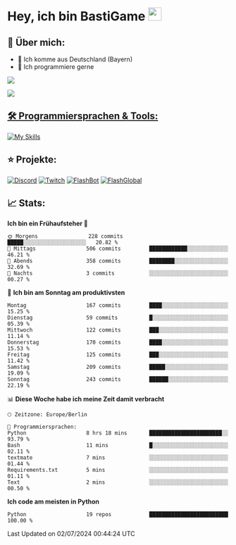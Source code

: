 # Hey, ich bin BastiGame <img src="https://raw.githubusercontent.com/MartinHeinz/MartinHeinz/master/wave.gif" width="30px">

## 📌 Über mich:
- 📍 Ich komme aus Deutschland (Bayern)
- 📝 Ich programmiere gerne
  
[![](https://visitcount.itsvg.in/api?id=bastigamedc&icon=2&color=0)](https://visitcount.itsvg.in)

<a href="https://discord.com/users/1018150165489668227"><img src="https://lanyard.cnrad.dev/api/1018150165489668227"><p/>


## 🛠️ Programmiersprachen & Tools:
[![My Skills](https://skillicons.dev/icons?i=discord,figma,notion,pycharm,py,redis,sqlite,vscode,windows)](https://skillicons.dev)

## ⭐ Projekte:
[![Discord](https://img.shields.io/badge/Discord-%237289DA.svg?logo=discord&logoColor=white)](https://discord.gg/Hfjv2cCQ)
[![Twitch](https://img.shields.io/badge/Twitch-%239146FF.svg?logo=Twitch&logoColor=white)](https://www.twitch.tv/bastigametv)
[![FlashBot](https://img.shields.io/badge/FlashBot-%ff7e47.svg?logo=wechat&logoColor=white)](https://discord.com/application-directory/1111374314340626433)
[![FlashGlobal](https://img.shields.io/badge/FlashGlobal-%ff7e47.svg?logo=wechat&logoColor=white)](https://discord.com/application-directory/1169681232532099112)

## 📈 Stats:
<!--START_SECTION:waka-->
**Ich bin ein Frühaufsteher 🐤** 

```text
🌞 Morgens                228 commits         █████░░░░░░░░░░░░░░░░░░░░   20.82 % 
🌆 Mittags                506 commits         ████████████░░░░░░░░░░░░░   46.21 % 
🌃 Abends                 358 commits         ████████░░░░░░░░░░░░░░░░░   32.69 % 
🌙 Nachts                 3 commits           ░░░░░░░░░░░░░░░░░░░░░░░░░   00.27 % 
```
📅 **Ich bin am Sonntag am produktivsten** 

```text
Montag                   167 commits         ████░░░░░░░░░░░░░░░░░░░░░   15.25 % 
Dienstag                 59 commits          █░░░░░░░░░░░░░░░░░░░░░░░░   05.39 % 
Mittwoch                 122 commits         ███░░░░░░░░░░░░░░░░░░░░░░   11.14 % 
Donnerstag               170 commits         ████░░░░░░░░░░░░░░░░░░░░░   15.53 % 
Freitag                  125 commits         ███░░░░░░░░░░░░░░░░░░░░░░   11.42 % 
Samstag                  209 commits         █████░░░░░░░░░░░░░░░░░░░░   19.09 % 
Sonntag                  243 commits         ██████░░░░░░░░░░░░░░░░░░░   22.19 % 
```


📊 **Diese Woche habe ich meine Zeit damit verbracht** 

```text
🕑︎ Zeitzone: Europe/Berlin

💬 Programmiersprachen: 
Python                   8 hrs 18 mins       ███████████████████████░░   93.79 % 
Bash                     11 mins             █░░░░░░░░░░░░░░░░░░░░░░░░   02.11 % 
textmate                 7 mins              ░░░░░░░░░░░░░░░░░░░░░░░░░   01.44 % 
Requirements.txt         5 mins              ░░░░░░░░░░░░░░░░░░░░░░░░░   01.11 % 
Text                     2 mins              ░░░░░░░░░░░░░░░░░░░░░░░░░   00.50 % 
```

**Ich code am meisten in Python** 

```text
Python                   19 repos            █████████████████████████   100.00 % 
```




 Last Updated on 02/07/2024 00:44:24 UTC
<!--END_SECTION:waka-->
